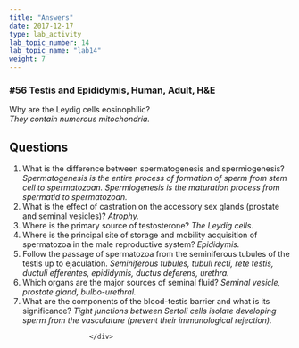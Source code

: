 ```yaml
---
title: "Answers"
date: 2017-12-17
type: lab_activity
lab_topic_number: 14
lab_topic_name: "lab14"
weight: 7
---
```

<div class="entrybody">
						<h3>#56 Testis and Epididymis, Human, Adult, <span class="caps">H&amp;E</span></h3>

<p>Why are the Leydig cells eosinophilic? <br>
<em>They contain numerous mitochondria.</em></p>

<h2>Questions</h2>


<ol>
<li>What is the difference between spermatogenesis and spermiogenesis?    <em>Spermatogenesis is the entire process of formation of sperm from stem cell to spermatozoan.  Spermiogenesis is the maturation process from spermatid to spermatozoan.</em> </li>
<li>What is the effect of castration on the accessory sex glands (prostate and seminal vesicles)?  <em>Atrophy.</em></li>
<li>Where is the primary source of testosterone? <em>The Leydig cells.</em></li>
<li>Where is the principal site of storage and mobility acquisition of spermatozoa in the male reproductive system? <em>Epididymis.</em></li>
<li>Follow the passage of spermatozoa from the seminiferous tubules of the testis up to ejaculation.  <em>Seminiferous tubules, tubuli recti, rete testis, ductuli efferentes, epididymis, ductus deferens, urethra.</em></li>
<li>Which organs are the major sources of seminal fluid? <em>Seminal vesicle, prostate gland, bulbo-urethral.</em></li>
<li>What are the components of the blood-testis barrier and what is its significance?  <em>Tight junctions between Sertoli cells isolate developing sperm from the vasculature (prevent their immunological rejection).</em></li>
</ol>


						
						
						</div>
